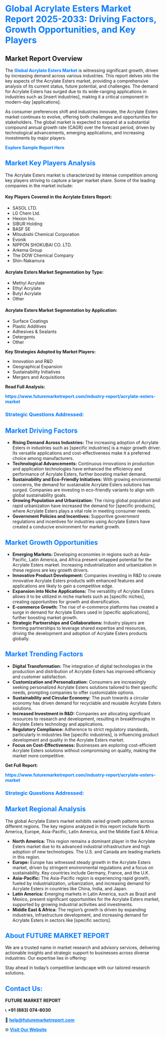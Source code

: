 <h1 style="color: #007BFF;">Global Acrylate Esters Market Report 2025-2033: Driving Factors, Growth Opportunities, and Key Players</h1>

<section id="overview">
<h2>Market Report Overview</h2>
<p>The <a href="https://www.futuremarketreport.com/industry-report/acrylate-esters-market" style="color: #007BFF; text-decoration: none;"><strong>Global Acrylate Esters Market</strong></a> is witnessing significant growth, driven by increasing demand across various industries. This report delves into the key aspects of the Acrylate Esters market, providing a comprehensive analysis of its current status, future potential, and challenges. The demand for Acrylate Esters has surged due to its wide-ranging applications in industries such as [insert industries], making it a critical component in modern-day [applications].</p>
<p>As consumer preferences shift and industries innovate, the Acrylate Esters market continues to evolve, offering both challenges and opportunities for stakeholders. The global market is expected to expand at a substantial compound annual growth rate (CAGR) over the forecast period, driven by technological advancements, emerging applications, and increasing investments by major players.</p>
</section>

<section id="overview">
<p><a href="https://www.futuremarketreport.com/request-sample/reportId=114348" style="color: #007BFF; text-decoration: none;"><strong>Explore Sample Report Here</strong></a></p>
</section>

<section id="key-players">
<h2 style="color: #007BFF;">Market Key Players Analysis</h2>
<p>The Acrylate Esters market is characterized by intense competition among key players striving to capture a larger market share. Some of the leading companies in the market include:</p>
<h4>Key Players Covered in the Acrylate Esters Report:</h4>
<ul><li>SASOL LTD.</li><li>LG Chem Ltd.</li><li>Hexion Inc.</li><li>SIBUR Holding</li><li>BASF SE</li><li>Mitsubishi Chemical Corporation</li><li>Evonik</li><li>NIPPON SHOKUBAI CO. LTD.</li><li>Arkema Group</li><li>The DOW Chemical Company</li><li>Shin-Nakamura</li></ul>
<h4>Acrylate Esters Market Segmentation by Type:</h4>
<ul><li>Methyl Acrylate</li><li>Ethyl Acrylate</li><li>Butyl Acrylate</li><li>Other</li></ul>

<h4>Acrylate Esters Market Segmentation by Application:</h4>
<ul><li>Surface Coatings</li><li>Plastic Additives</li><li>Adhesives &amp; Sealants</li><li>Detergents</li><li>Other</li></ul>
<p><strong>Key Strategies Adopted by Market Players:</strong></p>
<ul>
<li>Innovation and R&D</li>
<li>Geographical Expansion</li>
<li>Sustainability Initiatives</li>
<li>Mergers and Acquisitions</li>
</ul>
</section>

<section>
<p><strong>Read Full Analysis: </strong></p><a href="https://www.futuremarketreport.com/industry-report/acrylate-esters-market" style="color: #007BFF; text-decoration: none;"><strong>https://www.futuremarketreport.com/industry-report/acrylate-esters-market</strong></a>
<h3 style="color: #007BFF;">Strategic Questions Addressed:</h3>
</section>

<section id="driving-factors">
<h2 style="color: #007BFF;">Market Driving Factors</h2>
<ul>
<li><strong>Rising Demand Across Industries:</strong> The increasing adoption of Acrylate Esters in industries such as [specific industries] is a major growth driver. Its versatile applications and cost-effectiveness make it a preferred choice among manufacturers.</li>
<li><strong>Technological Advancements:</strong> Continuous innovations in production and application technologies have enhanced the efficiency and performance of Acrylate Esters, further boosting market demand.</li>
<li><strong>Sustainability and Eco-Friendly Initiatives:</strong> With growing environmental concerns, the demand for sustainable Acrylate Esters solutions has surged. Companies are investing in eco-friendly variants to align with global sustainability goals.</li>
<li><strong>Growing Population and Urbanization:</strong> The rising global population and rapid urbanization have increased the demand for [specific products], where Acrylate Esters plays a vital role in meeting consumer needs.</li>
<li><strong>Government Policies and Incentives:</strong> Supportive government regulations and incentives for industries using Acrylate Esters have created a conducive environment for market growth.</li>
</ul>
</section>

<section id="growth-opportunities">
<h2 style="color: #007BFF;">Market Growth Opportunities</h2>
<ul>
<li><strong>Emerging Markets:</strong> Developing economies in regions such as Asia-Pacific, Latin America, and Africa present untapped potential for the Acrylate Esters market. Increasing industrialization and urbanization in these regions are key growth drivers.</li>
<li><strong>Innovative Product Development:</strong> Companies investing in R&D to create innovative Acrylate Esters products with enhanced features and applications are likely to gain a competitive edge.</li>
<li><strong>Expansion into Niche Applications:</strong> The versatility of Acrylate Esters allows it to be utilized in niche markets such as [specific niches], creating opportunities for growth and diversification.</li>
<li><strong>E-commerce Growth:</strong> The rise of e-commerce platforms has created a surge in demand for Acrylate Esters used in [specific applications], further boosting market growth.</li>
<li><strong>Strategic Partnerships and Collaborations:</strong> Industry players are forming partnerships to leverage shared expertise and resources, driving the development and adoption of Acrylate Esters products globally.</li>
</ul>
</section>

<section id="trending-factors">
<h2 style="color: #007BFF;">Market Trending Factors</h2>
<ul>
<li><strong>Digital Transformation:</strong> The integration of digital technologies in the production and distribution of Acrylate Esters has improved efficiency and customer satisfaction.</li>
<li><strong>Customization and Personalization:</strong> Consumers are increasingly seeking personalized Acrylate Esters solutions tailored to their specific needs, prompting companies to offer customizable options.</li>
<li><strong>Sustainability and Circular Economy:</strong> The push towards a circular economy has driven demand for recyclable and reusable Acrylate Esters solutions.</li>
<li><strong>Increased Investment in R&D:</strong> Companies are allocating significant resources to research and development, resulting in breakthroughs in Acrylate Esters technology and applications.</li>
<li><strong>Regulatory Compliance:</strong> Adherence to strict regulatory standards, particularly in industries like [specific industries], is influencing product development and quality in the Acrylate Esters market.</li>
<li><strong>Focus on Cost-Effectiveness:</strong> Businesses are exploring cost-efficient Acrylate Esters solutions without compromising on quality, making the market more competitive.</li>
</ul>
</section>

<section>
<p><strong>Get Full Report: </strong></p><a href="https://www.futuremarketreport.com/industry-report/acrylate-esters-market" style="color: #007BFF; text-decoration: none;"><strong>https://www.futuremarketreport.com/industry-report/acrylate-esters-market</strong></a>
<h3 style="color: #007BFF;">Strategic Questions Addressed:</h3>
</section>


<section id="regional-analysis">
<h2 style="color: #007BFF;">Market Regional Analysis</h2>
<p>The global Acrylate Esters market exhibits varied growth patterns across different regions. The key regions analyzed in this report include North America, Europe, Asia-Pacific, Latin America, and the Middle East & Africa:</p>
<ul>
<li><strong>North America:</strong> This region remains a dominant player in the Acrylate Esters market due to its advanced industrial infrastructure and high adoption of new technologies. The U.S. and Canada are leading markets in this region.</li>
<li><strong>Europe:</strong> Europe has witnessed steady growth in the Acrylate Esters market, driven by stringent environmental regulations and a focus on sustainability. Key countries include Germany, France, and the U.K.</li>
<li><strong>Asia-Pacific:</strong> The Asia-Pacific region is experiencing rapid growth, fueled by industrialization, urbanization, and increasing demand for Acrylate Esters in countries like China, India, and Japan.</li>
<li><strong>Latin America:</strong> Emerging markets in Latin America, such as Brazil and Mexico, present significant opportunities for the Acrylate Esters market, supported by growing industrial activities and investments.</li>
<li><strong>Middle East & Africa:</strong> The region’s growth is driven by expanding industries, infrastructure development, and increasing demand for Acrylate Esters in sectors like [specific sectors].</li>
</ul>
</section>

<footer>
<h2 style="color: #007BFF;">About FUTURE MARKET REPORT</h2>
<p>We are a trusted name in market research and advisory services, delivering actionable insights and strategic support to businesses across diverse industries. Our expertise lies in offering:</p>

<p>Stay ahead in today’s competitive landscape with our tailored research solutions.</p>

<h2 style="color: #007BFF;">Contact Us:</h2>
<p><strong>FUTURE MARKET REPORT</strong></p>
<p>📞 <strong>+91 (883) 074-8030</strong></p>
<p>📧 <strong><a href="mailto:help@futuremarketreport.com" style="color: #007BFF;">help@futuremarketreport.com</a></strong></p>
<p>🌐 <strong><a href="https://www.futuremarketreport.com/" style="color: #007BFF;">Visit Our Website</a></strong></p>
</footer>